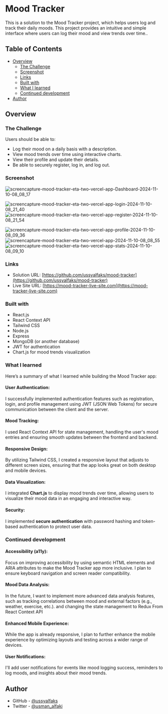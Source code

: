 # Mood Tracker 

This is a solution to the Mood Tracker project, which helps users log and track their daily moods. This project provides an intuitive and simple interface where users can log their mood and view trends over time..

## Table of Contents

- [Overview](#overview)
  - [The Challenge](#the-challenge)
  - [Screenshot](#screenshot)
  - [Links](#links)
  - [Built with](#built-with)
  - [What I learned](#what-i-learned)
  - [Continued development](#continued-development)
- [Author](#author)

## Overview

### The Challenge

Users should be able to:

- Log their mood on a daily basis with a description.
- View mood trends over time using interactive charts.
- View their profile and update their details.
- Be able to securely register, log in, and log out.

### Screenshot

![screencapture-mood-tracker-eta-two-vercel-app-Dashboard-2024-11-10-08_08_17](https://github.com/user-attachments/assets/8715d9d4-ca61-48fa-b0f6-14ff0fc07faa)

![screencapture-mood-tracker-eta-two-vercel-app-login-2024-11-10-08_21_40](https://github.com/user-attachments/assets/cefc1754-68df-4b4b-a7e4-43e389526215)
![screencapture-mood-tracker-eta-two-vercel-app-register-2024-11-10-08_21_54](https://github.com/user-attachments/assets/2bf3b0a8-fedb-46eb-acb9-49ab274e2099)

![screencapture-mood-tracker-eta-two-vercel-app-profile-2024-11-10-08_09_36](https://github.com/user-attachments/assets/b01a0c93-6b8c-4f87-8c21-72053f2b937e)
![screencapture-mood-tracker-eta-two-vercel-app-2024-11-10-08_08_55](https://github.com/user-attachments/assets/f1cae130-51e2-4f1b-8859-52790e2d1ffd)
![screencapture-mood-tracker-eta-two-vercel-app-stats-2024-11-10-08_09_10](https://github.com/user-attachments/assets/12b7106d-76aa-494f-bf92-e9b167fc72f2)


### Links

- Solution URL: [https://github.com/ussyalfaks/mood-tracker](https://github.com/ussyalfaks/mood-tracker)
- Live Site URL: [https://mood-tracker-live-site.com](https://mood-tracker-live-site.com)

### Built with

- React.js
- React Context API
- Tailwind CSS
- Node.js
- Express
- MongoDB (or another database)
- JWT for authentication
- Chart.js for mood trends visualization

### What I learned

Here’s a summary of what I learned while building the Mood Tracker app:

#### User Authentication:
I successfully implemented authentication features such as registration, login, and profile management using JWT (JSON Web Tokens) for secure communication between the client and the server.

#### Mood Tracking:
I used React Context API for state management, handling the user's mood entries and ensuring smooth updates between the frontend and backend.

#### Responsive Design:
By utilizing Tailwind CSS, I created a responsive layout that adjusts to different screen sizes, ensuring that the app looks great on both desktop and mobile devices.

#### Data Visualization:
I integrated **Chart.js** to display mood trends over time, allowing users to visualize their mood data in an engaging and interactive way.

#### Security:
I implemented **secure authentication** with password hashing and token-based authentication to protect user data.

### Continued development

#### Accessibility (a11y):
Focus on improving accessibility by using semantic HTML elements and ARIA attributes to make the Mood Tracker app more inclusive. I plan to ensure keyboard navigation and screen reader compatibility.

#### Mood Data Analysis:
In the future, I want to implement more advanced data analysis features, such as tracking correlations between mood and external factors (e.g., weather, exercise, etc.). and changing the state management to Redux From React Context API

#### Enhanced Mobile Experience:
While the app is already responsive, I plan to further enhance the mobile experience by optimizing layouts and testing across a wider range of devices.

#### User Notifications:
I'll add user notifications for events like mood logging success, reminders to log moods, and insights about their mood trends.

## Author

- GitHub - [@ussyalfaks](https://github.com/ussyalfaks)
- Twitter - [@usman_alfaki](https://www.twitter.com/@usman_alfaki)
